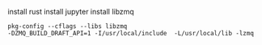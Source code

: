 install rust
install jupyter
install libzmq

```
pkg-config --cflags --libs libzmq
-DZMQ_BUILD_DRAFT_API=1 -I/usr/local/include  -L/usr/local/lib -lzmq
```
